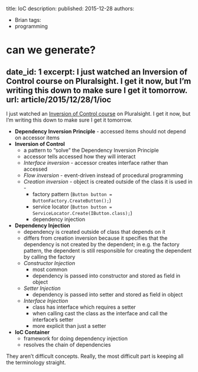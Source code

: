 title: IoC
description: 
published: 2015-12-28
authors:
  - Brian
tags: 
  - programming

# can we generate?
date_id: 1
excerpt: I just watched an Inversion of Control course on Pluralsight. I get it now, but I’m writing this down to make sure I get it tomorrow.
url: article/2015/12/28/1/ioc
---
I just watched an [Inversion of Control course](http://www.pluralsight.com/courses/inversion-of-control) on Pluralsight. I get it now, but I’m writing this down to make sure I get it tomorrow.

- **Dependency Inversion Principle** - accessed items should not depend on accessor items
- **Inversion of Control**
  - a pattern to “solve” the Dependency Inversion Principle
  - accessor tells accessed how they will interact
  - *Interface inversion* - accessor creates interface rather than accessed
  - *Flow inversion* - event-driven instead of procedural programming
  - *Creation inversion* - object is created outside of the class it is used in                    -  
    - factory pattern (`Button button = ButtonFactory.CreateButton();`)
    - service locator (`Button button = ServiceLocator.Create(IButton.class);`)
    - dependency injection
- **Dependency Injection**
  - dependency is created outside of class that depends on it
  - differs from creation inversion because it specifies that the dependency is not created by the dependent; in e.g. the factory pattern, the dependent is still responsible for creating the dependent by calling the factory
  - *Constructor Injection*
    - most common
    - dependency is passed into constructor and stored as field in object
  - *Setter Injection*
    - dependency is passed into setter and stored as field in object
  - *Interface Injection*
    - class has interface which requires a setter
    - when calling cast the class as the interface and call the interface’s setter
    - more explicit than just a setter
- **IoC Container**
  - framework for doing dependency injection
  - resolves the chain of dependencies
  
They aren’t difficult concepts. Really, the most difficult part is keeping all the terminology straight.